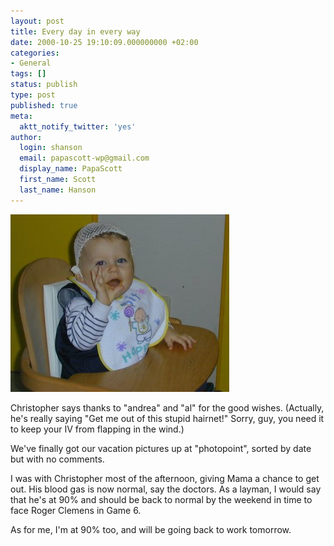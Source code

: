 ```yaml
---
layout: post
title: Every day in every way
date: 2000-10-25 19:10:09.000000000 +02:00
categories:
- General
tags: []
status: publish
type: post
published: true
meta:
  aktt_notify_twitter: 'yes'
author:
  login: shanson
  email: papascott-wp@gmail.com
  display_name: PapaScott
  first_name: Scott
  last_name: Hanson
---
```

<p><img src="/wordpress/wp-content/uploads/2000/10/hairnet.jpg" height="284" width="350" border="0" alt="hairnet.jpg: " /></p>
<p>Christopher says thanks to "andrea" and "al" for the good wishes. (Actually, he's really saying "Get me out of this stupid hairnet!" Sorry, guy, you need it to keep your IV from flapping in the wind.)</p>
<p>We've finally got our vacation pictures up at "photopoint", sorted by date but with no comments.</p>
<p>I was with Christopher most of the afternoon, giving Mama a chance to get out. His blood gas is now normal, say the doctors. As a layman, I would say that he's at 90% and should be back to normal by the weekend in time to face Roger Clemens in Game 6. </p>
<p>As for me, I'm at 90% too, and will be going back to work tomorrow.</p>
